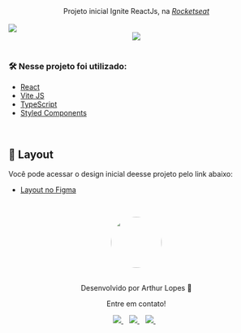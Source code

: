 <!-- Logo -->

<div align="center">
  Projeto inicial Ignite ReactJs, na <a href="https://rocketseat.com.br/"><em>Rocketseat</em></a>
</div>
  <br />
<!-- Atribuições-->

</div> 
  <img src="https://user-images.githubusercontent.com/71772559/178170317-063200c0-4605-491a-80df-421ae6eef864.png" align="center" />

  <br />
  
  <div align="center" >
  <a href="https://todolist-sage-xi.vercel.app/?vercelToolbarCode=sIEqM7zSsCJuvhl" target="_blank">
    <img src="https://user-images.githubusercontent.com/71772559/178192066-d52e0cf7-906e-4baa-80f3-4b49dde153c0.png"/>
  </a>
</div> 
&nbsp;

### 🛠️ Nesse projeto foi utilizado:

* [React](https://pt-br.reactjs.org/)
* [Vite JS](https://vitejs.dev/)
* [TypeScript](https://www.typescriptlang.org/)
* [Styled Components](https://styled-components.com/)

&nbsp;

## 🔖 Layout
Você pode acessar o design inicial deesse projeto pelo link abaixo:

- [Layout no Figma](https://www.figma.com/file/AUtAJ28ZypXVOwz2Vb54Ge/ToDo-List-(Copy)?type=design&node-id=43%3A192&mode=dev)

&nbsp;

<div align="center">
 <a href="https://app.rocketseat.com.br/me/arthur-lopes">
   <img align="center" style="border-radius: 100%;" src="https://github.com/arthurlopesr.png" width="100px" alt=""/>
  </a>
</div>
<br/>
<p align="center">Desenvolvido por Arthur Lopes 🚀 </p> 
<p align="center">Entre em contato!</p>
<div align="center">
<a href="https://www.linkedin.com/in/arthur-lopesr/" target="_blank">
    <img src="https://img.shields.io/badge/linkedin-%230077B5.svg?&style=for-the-badge&logo=linkedin&logoColor=white" />
  </a>&nbsp;&nbsp;
 <a href="https://www.instagram.com/arthur_lopesr/" target="_blank">
    <img src="https://img.shields.io/badge/instagram-%23E4405F.svg?&style=for-the-badge&logo=instagram&logoColor=white" />        
  </a>&nbsp;&nbsp;
 <a href="mailto:arthurlopr12@gmail.com">
    <img src="https://img.shields.io/badge/-Gmail-%23333?style=for-the-badge&logo=gmail&logoColor=white" />        
  </a>&nbsp;&nbsp; 
</div>
